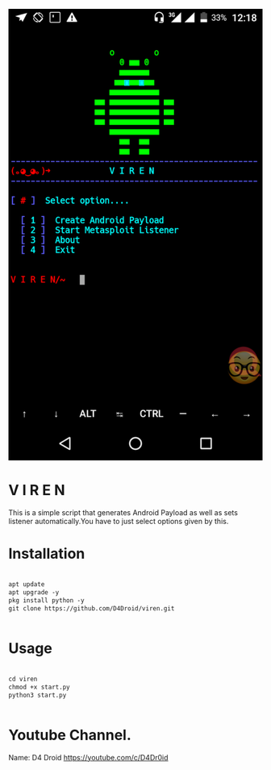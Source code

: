 
![](Screenshot.png)

# V I R E N

This is a simple script that generates
Android Payload as well as sets listener
automatically.You have to just select 
options given by this.

# Installation
```

apt update
apt upgrade -y
pkg install python -y
git clone https://github.com/D4Droid/viren.git


```

# Usage

```

cd viren
chmod +x start.py
python3 start.py


```

# Youtube Channel.

Name: D4 Droid
https://youtube.com/c/D4Dr0id
